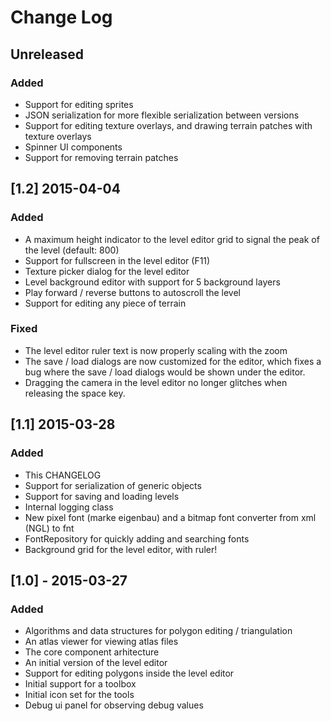 # Change Log

## Unreleased
### Added
- Support for editing sprites
- JSON serialization for more flexible serialization between versions
- Support for editing texture overlays, and drawing terrain patches with texture overlays
- Spinner UI components
- Support for removing terrain patches

## [1.2] 2015-04-04
### Added
- A maximum height indicator to the level editor grid to signal the peak of the level (default: 800)
- Support for fullscreen in the level editor (F11)
- Texture picker dialog for the level editor
- Level background editor with support for 5 background layers
- Play forward / reverse buttons to autoscroll the level
- Support for editing any piece of terrain

### Fixed
- The level editor ruler text is now properly scaling with the zoom
- The save / load dialogs are now customized for the editor, which fixes a bug where the save / load dialogs would be shown under the editor.
- Dragging the camera in the level editor no longer glitches when releasing the space key.

## [1.1] 2015-03-28
### Added
- This CHANGELOG
- Support for serialization of generic objects
- Support for saving and loading levels
- Internal logging class
- New pixel font (marke eigenbau) and a bitmap font converter from xml (NGL) to fnt
- FontRepository for quickly adding and searching fonts
- Background grid for the level editor, with ruler!

## [1.0] - 2015-03-27
### Added
- Algorithms and data structures for polygon editing / triangulation
- An atlas viewer for viewing atlas files
- The core component arhitecture
- An initial version of the level editor
- Support for editing polygons inside the level editor
- Initial support for a toolbox
- Initial icon set for the tools
- Debug ui panel for observing debug values
